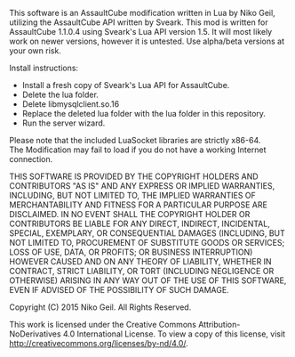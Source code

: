 This software is an AssaultCube modification written in Lua by Niko Geil, utilizing the AssaultCube API written by Sveark. This mod is written for AssaultCube 1.1.0.4 using Sveark's Lua API version 1.5. It will most likely work on newer versions, however it is untested. Use alpha/beta versions at your own risk.  
  
Install instructions:  
* Install a fresh copy of Sveark's Lua API for AssaultCube.  
* Delete the lua folder.  
* Delete libmysqlclient.so.16  
* Replace the deleted lua folder with the lua folder in this repository.  
* Run the server wizard.  
  
Please note that the included LuaSocket libraries are strictly x86-64.  
The Modification may fail to load if you do not have a working Internet connection.  
  
THIS SOFTWARE IS PROVIDED BY THE COPYRIGHT HOLDERS AND CONTRIBUTORS "AS IS" AND ANY EXPRESS OR IMPLIED WARRANTIES, INCLUDING, BUT NOT LIMITED TO, THE IMPLIED WARRANTIES OF MERCHANTABILITY AND FITNESS FOR A PARTICULAR PURPOSE ARE DISCLAIMED. IN NO EVENT SHALL THE COPYRIGHT HOLDER OR CONTRIBUTORS BE LIABLE FOR ANY DIRECT, INDIRECT, INCIDENTAL, SPECIAL, EXEMPLARY, OR CONSEQUENTIAL DAMAGES (INCLUDING, BUT NOT LIMITED TO, PROCUREMENT OF SUBSTITUTE GOODS OR SERVICES; LOSS OF USE, DATA, OR PROFITS; OR BUSINESS INTERRUPTION) HOWEVER CAUSED AND ON ANY THEORY OF LIABILITY, WHETHER IN CONTRACT, STRICT LIABILITY, OR TORT (INCLUDING NEGLIGENCE OR OTHERWISE) ARISING IN ANY WAY OUT OF THE USE OF THIS SOFTWARE, EVEN IF ADVISED OF THE POSSIBILITY OF SUCH DAMAGE.  
  
Copyright (C) 2015 Niko Geil. All Rights Reserved.  
  
This work is licensed under the Creative Commons Attribution-NoDerivatives 4.0 International License. To view a copy of this license, visit http://creativecommons.org/licenses/by-nd/4.0/.  
